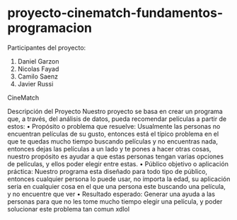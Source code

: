 # proyecto-cinematch-fundamentos-programacion
Participantes del proyecto:
1) Daniel Garzon
2) Nicolas Fayad
3) Camilo Saenz
4) Javier Russi

CineMatch

Descripción del Proyecto
Nuestro proyecto se basa en crear un programa que, a través, del análisis de datos, pueda recomendar películas a partir de estos:
•	Propósito o problema que resuelve: Usualmente las personas no encuentran películas de su gusto, entonces está el típico problema en el que te quedas mucho tiempo buscando películas y no encuentras nada, entonces dejas las películas a un lado y te pones a hacer otras cosas, nuestro propósito es ayudar a que estas personas tengan varias opciones de películas, y ellos poder elegir entre estas.
•	Público objetivo o aplicación práctica: Nuestro programa esta diseñado para todo tipo de público, entonces cualquier persona lo puede usar, no importa la edad, su aplicación seria en cualquier cosa en el que una persona este buscando una película, y no encuentre que ver
•	Resultado esperado: Generar una ayuda a las personas para que no les tome mucho tiempo elegir una película, y poder solucionar este problema tan comun
xdlol
